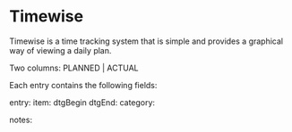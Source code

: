 # Timewise

Timewise is a time tracking system that is simple and provides a graphical way of viewing a daily plan.

Two columns:
PLANNED | ACTUAL

Each entry contains the following fields:

entry:
  item:
  dtgBegin
  dtgEnd:
category:

notes:
